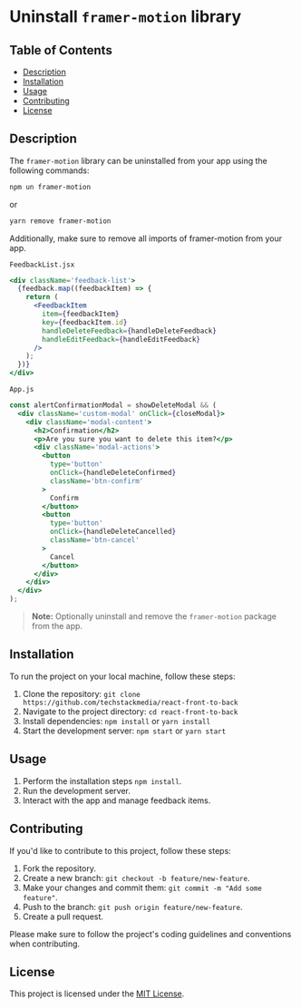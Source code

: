 # Uninstall `framer-motion` library

## Table of Contents

- [Description](#description)
- [Installation](#installation)
- [Usage](#usage)
- [Contributing](#contributing)
- [License](#license)

## Description

The `framer-motion` library can be uninstalled from your app using the following commands:

```bash
npm un framer-motion
```

or

```bash
yarn remove framer-motion
```

Additionally, make sure to remove all imports of framer-motion from your app.

`FeedbackList.jsx`

```jsx
<div className='feedback-list'>
  {feedback.map((feedbackItem) => {
    return (
      <FeedbackItem
        item={feedbackItem}
        key={feedbackItem.id}
        handleDeleteFeedback={handleDeleteFeedback}
        handleEditFeedback={handleEditFeedback}
      />
    );
  })}
</div>
```

`App.js`

```jsx
const alertConfirmationModal = showDeleteModal && (
  <div className='custom-modal' onClick={closeModal}>
    <div className='modal-content'>
      <h2>Confirmation</h2>
      <p>Are you sure you want to delete this item?</p>
      <div className='modal-actions'>
        <button
          type='button'
          onClick={handleDeleteConfirmed}
          className='btn-confirm'
        >
          Confirm
        </button>
        <button
          type='button'
          onClick={handleDeleteCancelled}
          className='btn-cancel'
        >
          Cancel
        </button>
      </div>
    </div>
  </div>
);
```

> **Note:** Optionally uninstall and remove the `framer-motion` package from the app.

## Installation

To run the project on your local machine, follow these steps:

1. Clone the repository: `git clone https://github.com/techstackmedia/react-front-to-back`
2. Navigate to the project directory: `cd react-front-to-back`
3. Install dependencies: `npm install` or `yarn install`
4. Start the development server: `npm start` or `yarn start`

## Usage

1. Perform the installation steps `npm install`.
2. Run the development server.
3. Interact with the app and manage feedback items.

## Contributing

If you'd like to contribute to this project, follow these steps:

1. Fork the repository.
2. Create a new branch: `git checkout -b feature/new-feature`.
3. Make your changes and commit them: `git commit -m "Add some feature"`.
4. Push to the branch: `git push origin feature/new-feature`.
5. Create a pull request.

Please make sure to follow the project's coding guidelines and conventions when contributing.

## License

This project is licensed under the [MIT License](https://opensource.org/licenses/MIT).
